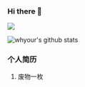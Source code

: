 ### Hi there 👋  

![](https://komarev.com/ghpvc/?username=xiaoxiunique&color=green)

<!--
**xiaoxiunique/xiaoxiunique** is a ✨ _special_ ✨ repository because its `README.md` (this file) appears on your GitHub profile.

Here are some ideas to get you started:

- 🔭 I’m currently working on ...
- 🌱 I’m currently learning ...
- 👯 I’m looking to collaborate on ...
- 🤔 I’m looking for help with ...
- 💬 Ask me about ...
- 📫 How to reach me: ...
- 😄 Pronouns: ...
- ⚡ Fun fact: ...
-->

![whyour's github stats](https://github-readme-stats.vercel.app/api?username=xiaoxiunique&count_private=true&show_icons=true)





### 个人简历

1. 废物一枚

